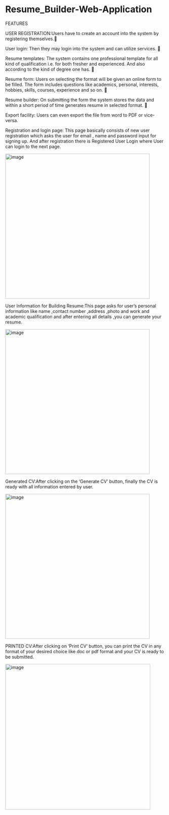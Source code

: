# Resume_Builder-Web-Application
FEATURES

USER REGISTRATION:Users have to create an account into the system by registering themselves. 

User login: Then they may login into the system and can utilize services. 

Resume templates: The system contains one professional template for all kind of qualification i.e. for both fresher and experienced. And also according to the kind of degree one has.  

Resume form: Users on selecting the format will be given an online form to be filled. The form includes questions like academics, personal, interests, hobbies, skills, courses, experience and so on.  

Resume builder: On submitting the form the system stores the data and within a short period of time generates resume in selected format.  

Export facility: Users can even export the file from word to PDF or vice-versa.

Registration and login page: This page basically consists of new user registration which asks the user for email , name and password input for signing up. And after registration there is Registered User Login where User can login to the next page.


<img width="456" alt="image" src="https://user-images.githubusercontent.com/64369143/176417777-4b6b7c8b-144d-4404-88e8-72f441246d60.png">





User Information for Building Resume:This page asks for user’s personal information like name ,contact number ,address ,photo and work and academic qualification and after entering all details ,you can generate your resume.

<img width="456" alt="image" src="https://user-images.githubusercontent.com/64369143/176417951-80e5fd1d-d600-4279-8446-69e99f1f4c8d.png">





Generated CV:After clicking on the ‘Generate CV’ button, finally the CV is ready with all information entered by user.

<img width="456" alt="image" src="https://user-images.githubusercontent.com/64369143/176418030-1280bc32-dac7-40c3-b2d7-abe6c76ef7c5.png">


PRINTED CV:After clicking on ‘Print CV’ button, you can print the CV in any format of your desired choice like doc or pdf format and your CV is ready to be submitted.



<img width="458" alt="image" src="https://user-images.githubusercontent.com/64369143/176418133-8c5b432c-24cc-4012-a773-a1d937cbaa90.png">


